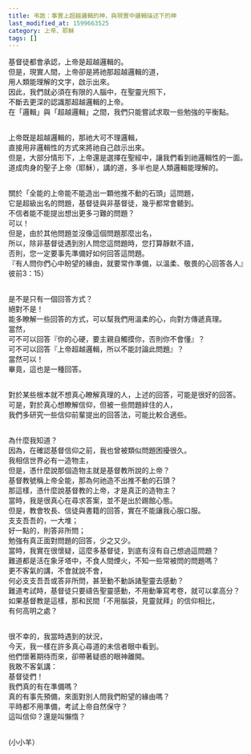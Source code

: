 ```yaml
---
title: 弔詭：事實上超越邏輯的神，與現實中邏輯描述下的神
last_modified_at: 1599663525
category: 上帝、耶穌
tags: []
---
```


<p>基督徒都會承認，上帝是超越邏輯的。<br/>
但是，現實人間，上帝卻是將祂那超越邏輯的道，<br/>
用人類能理解的文字，啟示出來。<br/>
因此，我們就必須在有限的人腦中，在聖靈光照下，<br/>
不斷去更深的認識那超越邏輯的上帝。<br/>
在「邏輯」與「超越邏輯」之間，我們只能嘗試求取一些勉強的平衡點。</p>
<p><br/>
上帝既是超越邏輯的，那祂大可不理邏輯，<br/>
直接用非邏輯性的方式來將祂自己啟示出來。<br/>
但是，大部分情形下，上帝還是選擇在聖經中，讓我們看到祂邏輯性的一面。<br/>
道成肉身的聖子上帝（耶穌），講的道，多半也是人類邏輯能理解的。</p>
<p><br/>
關於「全能的上帝能不能造出一顆他推不動的石頭」這問題，<br/>
它是超級出名的問題，基督徒與非基督徒，幾乎都常會聽到。<br/>
不信者能不能提出想出更多刁難的問題？<br/>
可以！<br/>
但是，由於其他問題並沒像這個問題那麼出名，<br/>
所以，除非基督徒遇到別人問您這問題時，您打算靜默不語，<br/>
否則，您一定要事先準備好如何回答這問題。<br/>
『有人問你們心中盼望的緣由，就要常作準備，以溫柔、敬畏的心回答各人』<br/>
彼前3：15）</p>
<p><br/>
是不是只有一個回答方式？<br/>
絕對不是！<br/>
能多瞭解一些回答的方式，可以幫我們用溫柔的心，向對方傳遞真理。<br/>
當然，<br/>
可不可以回答『你的心硬，要主親自觸摸你，否則你不會懂』？<br/>
可不可以回答『上帝超越邏輯，所以不能討論此問題』？<br/>
當然可以！<br/>
畢竟，這也是一種回答。</p>
<p><br/>
對於某些根本就不想真心瞭解真理的人，上述的回答，可能是很好的回答。<br/>
可是，對於真心想瞭解信仰，但被一些問題絆住的人，<br/>
我們多研究一些信仰前輩提出的回答法，可能比較合適些。</p>
<p><br/>
為什麼我知道？<br/>
因為，在確認基督信仰之前，我也曾被類似問題困擾很久。<br/>
我相信世界必有一造物主，<br/>
但是，憑什麼說那個造物主就是基督教所說的上帝？<br/>
基督教號稱上帝全能，那為何祂造不出推不動的石頭？<br/>
那這樣，憑什麼說基督教的上帝，才是真正的造物主？<br/>
當時，我是很真心在尋求答案，並不是出於踢館心態。<br/>
但是，教會牧長、信徒與書籍的回答，實在不能讓我心服口服。<br/>
支支吾吾的，一大堆；<br/>
好一點的，則答非所問；<br/>
勉強有真正面對問題的回答，少之又少。<br/>
當時，我實在很懷疑，這麼多基督徒，到底有沒有自己想過這問題？<br/>
難道都是活在象牙塔中，不食人間煙火，不知一些常被問的問題嗎？<br/>
更不客氣的講，不會就說不會，<br/>
何必支支吾吾或答非所問，甚至動不動訴諸聖靈去感動？<br/>
難道考試時，基督徒只要禱告聖靈感動，不用動筆寫考卷，就可以拿高分？<br/>
如果基督教是這樣，那和民間「不用腦袋，見靈就拜」的信仰相比，<br/>
有何高明之處？</p>
<p><br/>
很不幸的，我當時遇到的狀況，<br/>
今天，我一樣在許多真心尋道的未信者眼中看到。<br/>
他們懷著期待而來，卻帶著疑惑的眼神離開。<br/>
我敢不客氣講：<br/>
基督徒們！<br/>
我們真的有在準備嗎？<br/>
真的有事先預備，來面對別人問我們盼望的緣由嗎？<br/>
平時都不用準備，考試上帝自然保守？<br/>
這叫信仰？還是叫懶惰？</p>
<p><br/>
(小小羊）</p>
